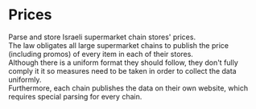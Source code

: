 # Prices

Parse and store Israeli supermarket chain stores' prices.  
The law obligates all large supermarket chains to publish the price (including promos) of every item in each of their stores.  
Although there is a uniform format they should follow, they don't fully comply it it so measures need to be taken in order to collect the data uniformly.  
Furthermore, each chain publishes the data on their own website, which requires special parsing for every chain.


